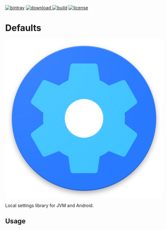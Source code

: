 [![bintray](https://img.shields.io/badge/bintray-tools-brightgreen.svg)](https://bintray.com/hendraanggrian/tools)
[![download](https://api.bintray.com/packages/hendraanggrian/tools/local-settings/images/download.svg) ](https://bintray.com/hendraanggrian/tools/local-settings/_latestVersion)
[![build](https://travis-ci.com/hendraanggrian/local-settings.svg)](https://travis-ci.com/hendraanggrian/local-settings)
[![license](https://img.shields.io/badge/license-Apache--2.0-blue.svg)](http://www.apache.org/licenses/LICENSE-2.0)

Defaults
========
![icon](/art/ic_launcher.png)

Local settings library for JVM and Android.

Usage
-----
